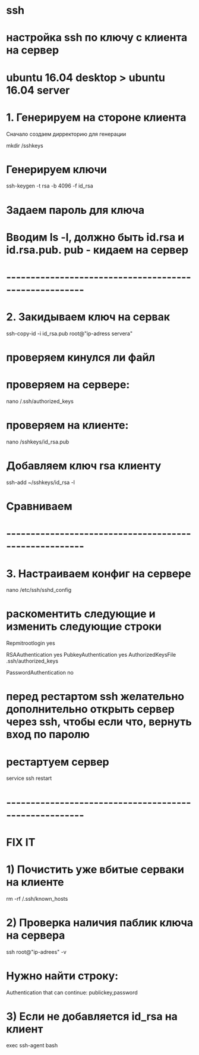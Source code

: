 # ssh
# настройка ssh по ключу с клиента на сервер
# ubuntu 16.04 desktop > ubuntu 16.04 server

# 1. Генерируем на стороне клиента
 Сначало создаем дирректорию для генерации

mkdir /sshkeys

# Генерируем ключи

ssh-keygen -t rsa -b 4096 -f id_rsa

# Задаем пароль для ключа

# Вводим ls -l, должно быть id.rsa и id.rsa.pub. pub - кидаем на сервер

# ------------------------------------------------------
# 2. Закидываем ключ на сервак

ssh-copy-id -i id_rsa.pub root@"ip-adress servera"

# проверяем кинулся ли файл
# проверяем на сервере:

nano /.ssh/authorized_keys

# проверяем на клиенте:

nano /sshkeys/id_rsa.pub

# Добавляем ключ rsa клиенту
ssh-add ~/sshkeys/id_rsa -l


# Сравниваем
# ------------------------------------------------------
# 3. Настраиваем конфиг на сервере

nano /etc/ssh/sshd_config

# раскоментить следующие и изменить следующие строки
Repmitrootlogin yes

RSAAuthentication yes
PubkeyAuthentication yes
AuthorizedKeysFile		.ssh/authorized_keys

PasswordAuthentication no

# перед рестартом ssh желательно дополнительно открыть сервер через ssh, чтобы если что, вернуть вход по паролю

# рестартуем сервер
 service ssh restart
# ------------------------------------------------------
# FIX IT

# 1) Почистить уже вбитые серваки на клиенте

rm -rf /.ssh/known_hosts

# 2) Проверка наличия паблик ключа на сервера

ssh root@"ip-adrees" -v

# Нужно найти строку:

Authentication that can continue: publickey,password

# 3) Если не добавляется id_rsa на клиент

exec ssh-agent bash

